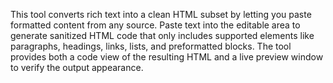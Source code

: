 This tool converts rich text into a clean HTML subset by letting you paste formatted content from any source. Paste text into the editable area to generate sanitized HTML code that only includes supported elements like paragraphs, headings, links, lists, and preformatted blocks. The tool provides both a code view of the resulting HTML and a live preview window to verify the output appearance.

<!-- Generated from commit: 6f910f4c39655775c56d02ce6e4a4693d2cfdc42 -->
